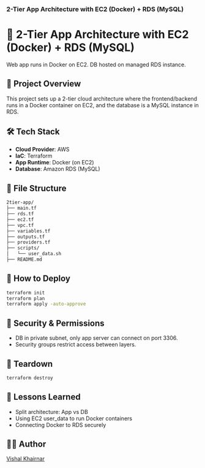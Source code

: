 ### **2-Tier App Architecture with EC2 (Docker) + RDS (MySQL)**

# 🚀 2-Tier App Architecture with EC2 (Docker) + RDS (MySQL)
Web app runs in Docker on EC2. DB hosted on managed RDS instance.

## 📌 Project Overview
This project sets up a 2-tier cloud architecture where the frontend/backend runs in a Docker container on EC2, and the database is a MySQL instance in RDS.

## 🛠️ Tech Stack
- **Cloud Provider**: AWS
- **IaC**: Terraform
- **App Runtime**: Docker (on EC2)
- **Database**: Amazon RDS (MySQL)



## 📂 File Structure
```bash
2tier-app/
├── main.tf
├── rds.tf
├── ec2.tf
├── vpc.tf
├── variables.tf
├── outputs.tf
├── providers.tf
├── scripts/
│   └── user_data.sh
├── README.md
````

## 🚀 How to Deploy

```bash
terraform init
terraform plan
terraform apply -auto-approve
```

## 🔐 Security & Permissions

* DB in private subnet, only app server can connect on port 3306.
* Security groups restrict access between layers.

## 🧹 Teardown

```bash
terraform destroy
```

## 🧠 Lessons Learned

* Split architecture: App vs DB
* Using EC2 user\_data to run Docker containers
* Connecting Docker to RDS securely

## 👨‍💻 Author

[Vishal Khairnar](https://github.com/Vishaldk18)

````
